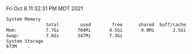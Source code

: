Fri Oct  8 11:32:31 PM MDT 2021
```bash
System Memory
               total        used        free      shared  buff/cache   available
Mem:           7.7Gi       704Mi       4.5Gi       9.0Mi       2.5Gi       6.7Gi
Swap:          7.6Gi       347Mi       7.3Gi
System Storage
673M	.
```
```bash
